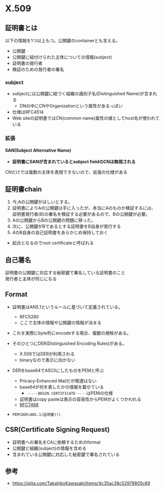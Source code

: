 # X.509

## 証明書とは

以下の情報を1つ以上もつ。公開鍵のcontainerとも言える。

* 公開鍵
* 公開鍵に紐付けられた主体についての情報(subject)
* 証明書の発行者
* 検証のための発行者の署名

### subject

* subjectには公開鍵に紐づく組織の識別子名(Distinguished Name)が含まれる
  * DNの中にCNやOrganizationという属性があるっぽい
* 仕様はRFC4514
* Web siteの証明書ではCN(common name)属性の値としてhost名が使われている

### 拡張

#### SAN(Subject Alternative Name)

* **証明書にSANが含まれているとsubject fieldのCNは無視される**

CNだけでは複数の主体を表現できないので、拡張の仕様がある


## 証明書chain

1. 今,Aの公開鍵がほしいとする。  
2. 証明書によりAの公開鍵は手に入ったが、本当にAのものか検証するには、証明書発行者(B)の署名を検証する必要があるので、Bの公開鍵が必要。  
3. Aの公開鍵からBの公開鍵の問題に移った。　
4. 次に、公開鍵がBであるとする証明書をB自身が発行する
5. 4のB自身の自己証明書をあらかじめ保持しておく
  * 起点となるのでroot certificateと呼ばれる

## 自己署名

証明書の公開鍵に対応する秘密鍵で署名している証明書のこと  
発行者と主体が同じになる


## Format

* 証明書はANS.1というルールに基づいて定義されている。  
  * RFC5280
  * ここで主体の情報や公開鍵の情報が決まる
* これを実際にbyte列にencodeする場合、複数の規格がある。  
* そのひとつにDER(Distinguished Encoding Rules)がある。  
  * X.509ではDERが利用される
  * binaryなので表示に向かない
* DERをbase64でASCIIにしたものをPEMと呼ぶ
  * Pricacy-Enhanced Mailだが関連はない
  * base64が何を表したかの情報を載せている
    * `-----BEGIN CERTIFICATE-----`はPEMの仕様
  * 証明書はcopy pasteは表示の容易性からPEMがよくつかわれる
  * [RFC7468](https://datatracker.ietf.org/doc/html/rfc7468)

* `PEM(DER(ANS.1(証明書)))`

## CSR(Certificate Signing Request)

* 証明書への署名をCAに依頼するためのformat
* 公開鍵と組織(subject)の情報を含める
* 含まれている公開鍵に対応した秘密鍵で署名されている


## 参考

* https://qiita.com/TakahikoKawasaki/items/4c35ac38c52978805c69
